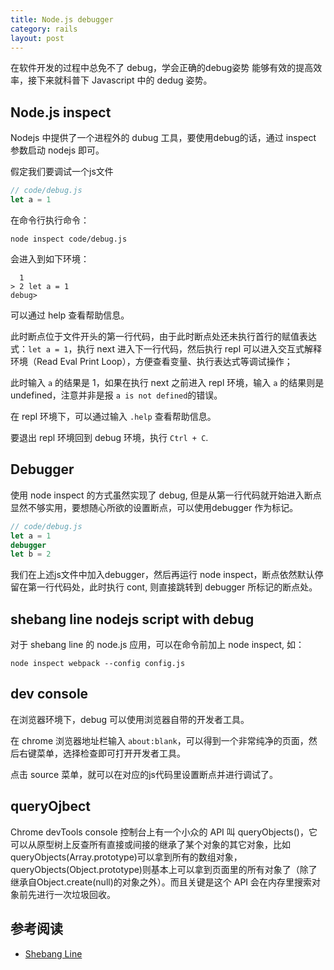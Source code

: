 ```yaml
---
title: Node.js debugger
category: rails
layout: post
---
```


在软件开发的过程中总免不了 debug，学会正确的debug姿势 能够有效的提高效率，接下来就科普下 Javascript 中的 dedug 姿势。

## Node.js inspect

Nodejs 中提供了一个进程外的 dubug 工具，要使用debug的话，通过 inspect 参数启动 nodejs 即可。

假定我们要调试一个js文件
```js
// code/debug.js
let a = 1
```

在命令行执行命令：
```shell
node inspect code/debug.js
```

会进入到如下环境：

```
  1
> 2 let a = 1
debug>
```
可以通过 help 查看帮助信息。

此时断点位于文件开头的第一行代码，由于此时断点处还未执行首行的赋值表达式：`let a = 1`，执行 next 进入下一行代码，然后执行 repl 可以进入交互式解释环境（Read Eval Print Loop），方便查看变量、执行表达式等调试操作；

此时输入 `a` 的结果是 1，如果在执行 next 之前进入 repl 环境，输入 `a` 的结果则是 undefined，注意并非是报 `a is not defined`的错误。

在 repl 环境下，可以通过输入 `.help` 查看帮助信息。

要退出 repl 环境回到 debug 环境，执行 `Ctrl + C`.

## Debugger

使用 node inspect 的方式虽然实现了 debug, 但是从第一行代码就开始进入断点显然不够实用，要想随心所欲的设置断点，可以使用debugger 作为标记。

```js
// code/debug.js
let a = 1
debugger
let b = 2
```
我们在上述js文件中加入debugger，然后再运行 node inspect，断点依然默认停留在第一行代码处，此时执行 cont, 则直接跳转到 debugger 所标记的断点处。

## shebang line nodejs script with debug

对于 shebang line 的 node.js 应用，可以在命令前加上 node inspect, 如：

```shell
node inspect webpack --config config.js
```

## dev console
在浏览器环境下，debug 可以使用浏览器自带的开发者工具。

在 chrome 浏览器地址栏输入 `about:blank`，可以得到一个非常纯净的页面，然后右键菜单，选择检查即可打开开发者工具。

点击 source 菜单，就可以在对应的js代码里设置断点并进行调试了。

## queryOjbect

Chrome devTools console 控制台上有一个小众的 API 叫 queryObjects()，它可以从原型树上反查所有直接或间接的继承了某个对象的其它对象，比如 queryObjects(Array.prototype)可以拿到所有的数组对象，queryObjects(Object.prototype)则基本上可以拿到页面里的所有对象了（除了继承自Object.create(null)的对象之外）。而且关键是这个 API 会在内存里搜索对象前先进行一次垃圾回收。


## 参考阅读
* [Shebang Line](https://github.com/fish-shell/fish-shell/blob/master/sphinx_doc_src/index.rst#shebang-line)